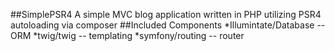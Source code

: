 ##SimplePSR4
A simple MVC blog application written in PHP utilizing PSR4 autoloading via composer
##Included Components
*Illumintate/Database -- ORM
*twig/twig -- templating
*symfony/routing -- router

